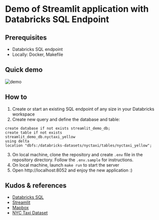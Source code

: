 # Demo of Streamlit application with Databricks SQL Endpoint


## Prerequisites

- Databricks SQL endpoint
- Locally: Docker, Makefile

## Quick demo

![demo](./raw/demo.gif)

## How to 

1. Create or start an existing SQL endpoint of any size in your Databricks workspace
2. Create new query and define the database and table:

```
create database if not exists streamlit_demo_db;
create table if not exists
streamlit_demo_db.nyctaxi_yellow 
using delta
location "dbfs:/databricks-datasets/nyctaxi/tables/nyctaxi_yellow";
```

3. On local machine, clone the repository and create `.env` file in the repository directory. Follow the `.env.sample` for instructions. 
4. On local machine, launch `make run` to start the server
5. Open http://localhost:8052 and enjoy the new application :) 

## Kudos & references

- [Databricks SQL](https://databricks.com/product/databricks-sql)
- [Streamlit](https://streamlit.io/)
- [Mapbox](https://www.mapbox.com/)
- [NYC Taxi Dataset](https://www1.nyc.gov/site/tlc/about/tlc-trip-record-data.page)